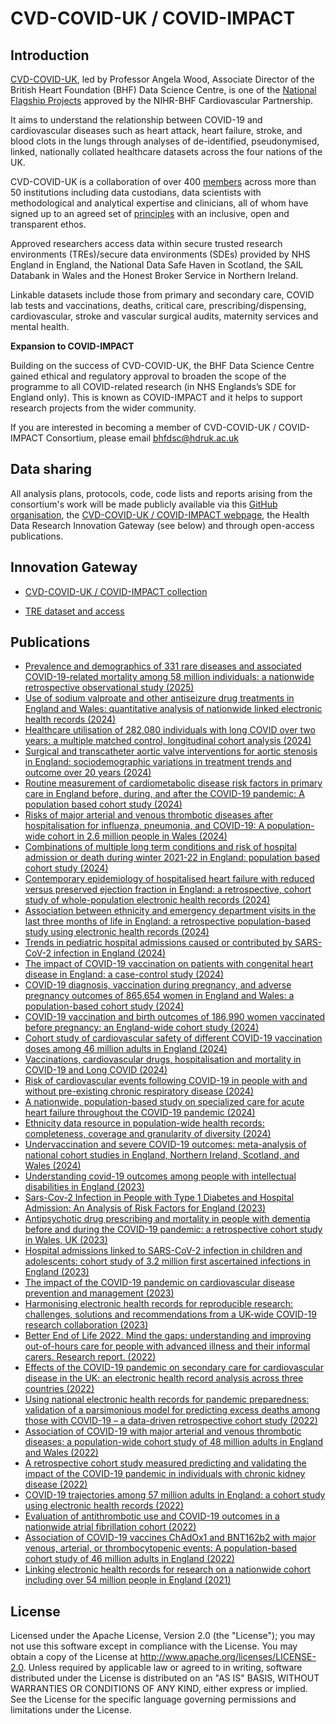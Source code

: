 # CVD-COVID-UK / COVID-IMPACT

## Introduction

[CVD-COVID-UK](https://bhfdatasciencecentre.org/areas/cvd-covid-uk-covid-impact/), led by Professor Angela Wood, Associate Director of the British Heart Foundation (BHF) Data Science Centre, is one of the [National Flagship Projects](https://www.bhf.org.uk/for-professionals/information-for-researchers/covid-19-and-cardiovascular-health) approved by the NIHR-BHF Cardiovascular Partnership.

It aims to understand the relationship between COVID-19 and cardiovascular diseases such as heart attack, heart failure, stroke, and blood clots in the lungs through analyses of de-identified, pseudonymised, linked, nationally collated healthcare datasets across the four nations of the UK.

CVD-COVID-UK is a collaboration of over 400 [members](https://bhfdatasciencecentre.org/wp-content/uploads/2025/01/070125-CVD-COVID-UK-COVID-IMPACT-Consortium-Members.pdf) across more than 50 institutions including data custodians, data scientists with methodological and analytical expertise and clinicians, all of whom have signed up to an agreed set of [principles](http://bhfdatasciencecentre.org/wp-content/uploads/2023/07/CVD-COVID-UK-COVID-IMPACT-principles-v3.0.pdf) with an inclusive, open and transparent ethos.

Approved researchers access data within secure trusted research environments (TREs)/secure data environments (SDEs) provided by NHS England in England, the National Data Safe Haven in Scotland, the SAIL Databank in Wales and the Honest Broker Service in Northern Ireland.

Linkable datasets include those from primary and secondary care, COVID lab tests and vaccinations, deaths, critical care, prescribing/dispensing, cardiovascular, stroke and vascular surgical audits, maternity services and mental health.

**Expansion to COVID-IMPACT**

Building on the success of CVD-COVID-UK, the BHF Data Science Centre gained ethical and regulatory approval to broaden the scope of the programme to all COVID-related research (in NHS Englands’s SDE for England only).  This is known as COVID-IMPACT and it helps to support research projects from the wider community.

If you are interested in becoming a member of CVD-COVID-UK / COVID-IMPACT Consortium, please email [bhfdsc@hdruk.ac.uk](mailto:bhfdsc@hdruk.ac.uk)

## Data sharing

All analysis plans, protocols, code, code lists and reports arising from the consortium's work will be made publicly available via this [GitHub organisation](https://github.com/BHFDSC/), the [CVD-COVID-UK / COVID-IMPACT webpage](https://bhfdatasciencecentre.org/areas/cvd-covid-uk-covid-impact/), the Health Data Research Innovation Gateway (see below) and through open-access publications.

## Innovation Gateway

* [CVD-COVID-UK / COVID-IMPACT collection](https://web.www.healthdatagateway.org/collection/3975719127757711)

* [TRE dataset and access](https://web.www.healthdatagateway.org/dataset/7e5f0247-f033-4f98-aed3-3d7422b9dc6d)

## Publications

* [Prevalence and demographics of 331 rare diseases and associated COVID-19-related mortality among 58 million individuals: a nationwide retrospective observational study (2025)](https://github.com/BHFDSC/CCU019_01)
* [Use of sodium valproate and other antiseizure drug treatments in England and Wales: quantitative analysis of nationwide linked electronic health records (2024)](https://github.com/BHFDSC/CCU014_03)
* [Healthcare utilisation of 282,080 individuals with long COVID over two years: a multiple matched control, longitudinal cohort analysis (2024)](https://github.com/BHFDSC/CCU049_01)
* [Surgical and transcatheter aortic valve interventions for aortic stenosis in England: sociodemographic variations in treatment trends and outcome over 20 years (2024)](https://github.com/BHFDSC/CCU056_01)
* [Routine measurement of cardiometabolic disease risk factors in primary care in England before, during, and after the COVID-19 pandemic: A population based cohort study (2024)](https://github.com/BHFDSC/CCU008_01)
* [Risks of major arterial and venous thrombotic diseases after hospitalisation for influenza, pneumonia, and COVID-19: A population-wide cohort in 2.6 million people in Wales (2024)](https://github.com/BHFDSC/CCU002_04)
* [Combinations of multiple long term conditions and risk of hospital admission or death during winter 2021-22 in England: population based cohort study (2024)](https://github.com/BHFDSC/CCU059_01)
* [Contemporary epidemiology of hospitalised heart failure with reduced versus preserved ejection fraction in England: a retrospective, cohort study of whole-population electronic health records (2024)](https://github.com/BHFDSC/CCU045_02)
* [Association between ethnicity and emergency department visits in the last three months of life in England: a retrospective population-based study using electronic health records (2024)](https://github.com/BHFDSC/CCU024_02)
* [Trends in pediatric hospital admissions caused or contributed by SARS-CoV-2 infection in England (2024)](https://github.com/BHFDSC/CCU029_02)
* [The impact of COVID-19 vaccination on patients with congenital heart disease in England: a case-control study (2024)](https://github.com/BHFDSC/CCU068_01)
* [COVID-19 diagnosis, vaccination during pregnancy, and adverse pregnancy outcomes of 865,654 women in England and Wales: a population-based cohort study (2024)](https://github.com/BHFDSC/CCU018_01)
* [COVID-19 vaccination and birth outcomes of 186,990 women vaccinated before pregnancy: an England-wide cohort study (2024)](https://github.com/BHFDSC/CCU036_01)
* [Cohort study of cardiovascular safety of different COVID-19 vaccination doses among 46 million adults in England (2024)](https://github.com/BHFDSC/CCU002_06)
* [Vaccinations, cardiovascular drugs, hospitalisation and mortality in COVID-19 and Long COVID (2024)](https://github.com/BHFDSC/CCU060_01)
* [Risk of cardiovascular events following COVID-19 in people with and without pre-existing chronic respiratory disease (2024)](https://github.com/BHFDSC/CCU035_01)
* [A nationwide, population-based study on specialized care for acute heart failure throughout the COVID-19 pandemic (2024)](https://github.com/BHFDSC/CCU045_01)
* [Ethnicity data resource in population-wide health records: completeness, coverage and granularity of diversity (2024)](https://github.com/BHFDSC/CCU037_01)
* [Undervaccination and severe COVID-19 outcomes: meta-analysis of national cohort studies in England, Northern Ireland, Scotland, and Wales (2024)](https://github.com/BHFDSC/CCU051_01)
* [Understanding covid-19 outcomes among people with intellectual disabilities in England (2023)](https://github.com/BHFDSC/CCU030_01)
* [Sars-Cov-2 Infection in People with Type 1 Diabetes and Hospital Admission: An Analysis of Risk Factors for England (2023)](https://github.com/BHFDSC/CCU040_01)
* [Antipsychotic drug prescribing and mortality in people with dementia before and during the COVID-19 pandemic: a retrospective cohort study in Wales, UK (2023)](https://github.com/BHFDSC/CCU016_01)
* [Hospital admissions linked to SARS-CoV-2 infection in children and adolescents: cohort study of 3.2 million first ascertained infections in England (2023)](https://github.com/BHFDSC/CCU029_01)
* [The impact of the COVID-19 pandemic on cardiovascular disease prevention and management (2023)](https://github.com/BHFDSC/CCU014_01)
* [Harmonising electronic health records for reproducible research: challenges, solutions and recommendations from a UK-wide COVID-19 research collaboration (2023)](https://github.com/BHFDSC/CCU005_03)
* [Better End of Life 2022. Mind the gaps: understanding and improving out-of-hours care for people with advanced illness and their informal carers. Research report. (2022)](https://github.com/BHFDSC/CCU024_01)
* [Effects of the COVID-19 pandemic on secondary care for cardiovascular disease in the UK: an electronic health record analysis across three countries (2022)](https://github.com/BHFDSC/CCU003_04)
* [Using national electronic health records for pandemic preparedness: validation of a parsimonious model for predicting excess deaths among those with COVID-19 – a data-driven retrospective cohort study (2022)](https://github.com/BHFDSC/CCU003_03)
* [Association of COVID-19 with major arterial and venous thrombotic diseases: a population-wide cohort study of 48 million adults in England and Wales (2022)](https://github.com/BHFDSC/CCU002_01)
* [A retrospective cohort study measured predicting and validating the impact of the COVID-19 pandemic in individuals with chronic kidney disease (2022)](https://github.com/BHFDSC/CCU003_01)
* [COVID-19 trajectories among 57 million adults in England: a cohort study using electronic health records (2022)](https://github.com/BHFDSC/CCU013_01_ENG-COVID-19_event_phenotyping)
* [Evaluation of antithrombotic use and COVID-19 outcomes in a nationwide atrial fibrillation cohort (2022)](https://github.com/BHFDSC/CCU020)
* [Association of COVID-19 vaccines ChAdOx1 and BNT162b2 with major venous, arterial, or thrombocytopenic events: A population-based cohort study of 46 million adults in England (2022)](https://github.com/BHFDSC/CCU002_02)
* [Linking electronic health records for research on a nationwide cohort including over 54 million people in England (2021)](https://github.com/BHFDSC/Linked-EHR-England-2021)

## License

Licensed under the Apache License, Version 2.0 (the "License"); you may not use this software except in compliance with the License. You may obtain a copy of the License at http://www.apache.org/licenses/LICENSE-2.0. Unless required by applicable law or agreed to in writing, software distributed under the License is distributed on an "AS IS" BASIS, WITHOUT WARRANTIES OR CONDITIONS OF ANY KIND, either express or implied. See the License for the specific language governing permissions and limitations under the License.
